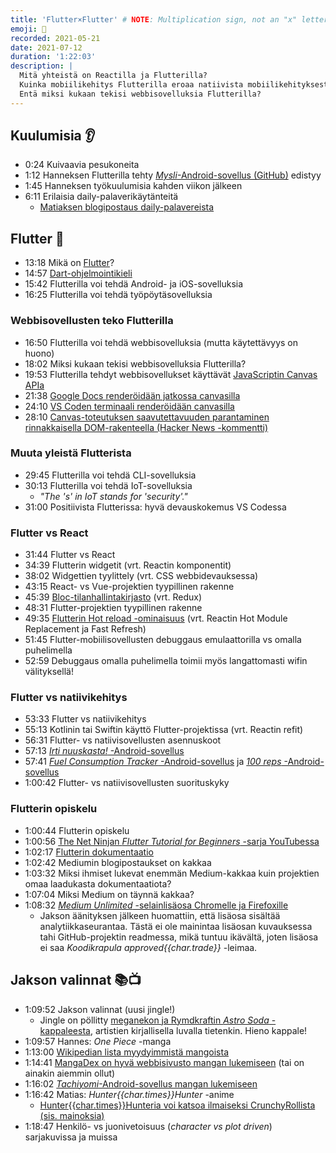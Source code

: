```yaml
---
title: 'Flutter×Flutter' # NOTE: Multiplication sign, not an "x" letter
emoji: 💙
recorded: 2021-05-21
date: 2021-07-12
duration: '1:22:03'
description: |
  Mitä yhteistä on Reactilla ja Flutterilla?
  Kuinka mobiilikehitys Flutterilla eroaa natiivista mobiilikehityksestä?
  Entä miksi kukaan tekisi webbisovelluksia Flutterilla?
---
```


## Kuulumisia 👂

- 0:24 Kuivaavia pesukoneita
- 1:12 Hanneksen Flutterilla tehty [_Mysli_-Android-sovellus (GitHub)][mysli] edistyy
- 1:45 Hanneksen työkuulumisia kahden viikon jälkeen
- 6:11 Erilaisia daily-palaverikäytänteitä
  - [Matiaksen blogipostaus daily-palavereista][daily-meetings]

## Flutter 💙

- 13:18 Mikä on [Flutter][flutter]?
- 14:57 [Dart-ohjelmointikieli][dart]
- 15:42 Flutterilla voi tehdä Android- ja iOS-sovelluksia
- 16:25 Flutterilla voi tehdä työpöytäsovelluksia

### Webbisovellusten teko Flutterilla

- 16:50 Flutterilla voi tehdä webbisovelluksia (mutta käytettävyys on huono)
- 18:02 Miksi kukaan tekisi webbisovelluksia Flutterilla?
- 19:53 Flutterilla tehdyt webbisovellukset käyttävät [JavaScriptin Canvas APIa][canvas]
- 21:38 [Google Docs renderöidään jatkossa canvasilla][google-docs-canvas]
- 24:10 [VS Coden terminaali renderöidään canvasilla][vs-code-canvas]
- 28:10 [Canvas-toteutuksen saavutettavuuden parantaminen rinnakkaisella DOM-rakenteella (Hacker News -kommentti)][parallel-dom]

### Muuta yleistä Flutterista

- 29:45 Flutterilla voi tehdä CLI-sovelluksia
- 30:13 Flutterilla voi tehdä IoT-sovelluksia
  - <em lang="en">"The 's' in IoT stands for 'security'."</em>
- 31:00 Positiivista Flutterissa: hyvä devauskokemus VS Codessa

### Flutter vs React

- 31:44 Flutter vs React
- 34:39 Flutterin widgetit (vrt. Reactin komponentit)
- 38:02 Widgettien tyylittely (vrt. CSS webbidevauksessa)
- 43:15 React- vs Vue-projektien tyypillinen rakenne
- 45:39 [Bloc-tilanhallintakirjasto][bloc] (vrt. Redux)
- 48:31 Flutter-projektien tyypillinen rakenne
- 49:35 [Flutterin Hot reload -ominaisuus][hot-reload]
  (vrt. Reactin Hot Module Replacement ja Fast Refresh)
- 51:45 Flutter-mobiilisovellusten debuggaus emulaattorilla vs omalla puhelimella
- 52:59 Debuggaus omalla puhelimella toimii myös langattomasti wifin välityksellä!

### Flutter vs natiivikehitys

- 53:33 Flutter vs natiivikehitys
- 55:13 Kotlinin tai Swiftin käyttö Flutter-projektissa (vrt. Reactin refit)
- 56:31 Flutter- vs natiivisovellusten asennuskoot
- 57:13 [_Irti nuuskasta!_ -Android-sovellus][irti-nuuskasta]
- 57:41 [_Fuel Consumption Tracker_ -Android-sovellus][fct]
  ja [_100 reps_ -Android-sovellus][100-reps]
- 1:00:42 Flutter- vs natiivisovellusten suorituskyky

### Flutterin opiskelu

- 1:00:44 Flutterin opiskelu
- 1:00:56 [The Net Ninjan <em lang="en">Flutter Tutorial for Beginners</em> -sarja YouTubessa][net-ninja]
- 1:02:17 [Flutterin dokumentaatio][flutter-docs]
- 1:02:42 Mediumin blogipostaukset on kakkaa
- 1:03:32 Miksi ihmiset lukevat enemmän Medium-kakkaa kuin projektien omaa laadukasta dokumentaatiota?
- 1:07:04 Miksi Medium on täynnä kakkaa?
- 1:08:32 [_Medium Unlimited_ -selainlisäosa Chromelle ja Firefoxille][medium-unlimited]
  - Jakson äänityksen jälkeen huomattiin,
    että lisäosa sisältää analytiikkaseurantaa.
    Tästä ei ole mainintaa lisäosan kuvauksessa tahi GitHub-projektin readmessa,
    mikä tuntuu ikävältä,
    joten lisäosa ei saa _Koodikrapula approved{{char.trade}}_ -leimaa.

## Jakson valinnat 📚📺

- 1:09:52 Jakson valinnat (uusi jingle!)
  - Jingle on pöllitty
    [meganekon ja Rymdkraftin _Astro Soda_ -kappaleesta][astro-soda],
    artistien kirjallisella luvalla tietenkin.
    Hieno kappale!
- 1:09:57 Hannes: _One Piece_ -manga
- 1:13:00 [Wikipedian lista myydyimmistä mangoista][wikipedia-manga]
- 1:14:41 [MangaDex on hyvä webbisivusto mangan lukemiseen][mangadex]
  (tai on ainakin aiemmin ollut)
- 1:16:02 [_Tachiyomi_-Android-sovellus mangan lukemiseen][tachiyomi]
- 1:16:42 Matias: _Hunter{{char.times}}Hunter_ -anime
  - [Hunter{{char.times}}Hunteria voi katsoa ilmaiseksi CrunchyRollista (sis. mainoksia)][crunchyroll-hxh]
- 1:18:47 Henkilö- vs juonivetoisuus (_character vs plot driven_) sarjakuvissa ja muissa

[100-reps]: https://play.google.com/store/apps/details?id=labs.ankia.hundred_reps
[astro-soda]: https://meganeko.bandcamp.com/album/meganeko-rymdkraft-astro-soda
[bloc]: https://bloclibrary.dev/
[canvas]: https://developer.mozilla.org/en-US/docs/Web/API/Canvas_API
[crunchyroll-hxh]: https://www.crunchyroll.com/hunter-x-hunter
[daily-meetings]: https://mtsknn.fi/weekly-log/2021/21/#better-daily-stand-up-meetings
[dart]: https://dart.dev/
[fct]: https://play.google.com/store/apps/details?id=labs.ankia.fuel_consumption_tracker
[flutter-docs]: https://flutter.dev/docs
[flutter]: https://flutter.dev/
[google-docs-canvas]: https://workspaceupdates.googleblog.com/2021/05/Google-Docs-Canvas-Based-Rendering-Update.html
[hot-reload]: https://flutter.dev/docs/development/tools/hot-reload
[irti-nuuskasta]: https://play.google.com/store/apps/details?id=labs.ankia.stop_snus
[mangadex]: https://mangadex.org/
[medium-unlimited]: https://github.com/manojVivek/medium-unlimited
[mysli]: https://github.com/Steellow/mysli
[net-ninja]: https://www.youtube.com/playlist?list=PL4cUxeGkcC9jLYyp2Aoh6hcWuxFDX6PBJ
[parallel-dom]: https://news.ycombinator.com/item?id=27131659
[tachiyomi]: https://tachiyomi.org/
[vs-code-canvas]: https://code.visualstudio.com/blogs/2017/10/03/terminal-renderer
[wikipedia-manga]: https://en.wikipedia.org/wiki/List_of_best-selling_manga
